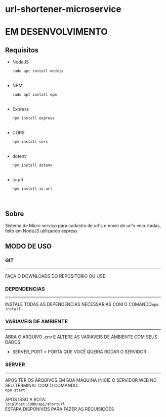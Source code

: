 # url-shortener-microservice

<h1>EM DESENVOLVIMENTO</h1>

<h2>Requisitos</h2>

<ul>
  <li>NodeJS</li>
  <p><code>sudo apt install nodejs</code></p>
  <br>
  <li>NPM</li>
  <p><code>sudo apt install npm</code></p>
  <br>
  <li>Express</li>
  <p><code>npm install express</code></p>
  <br>
  <li>CORS</li>
  <p><code>npm install cors</code></p>
  <br>
  <li>dotenv</li>
  <p><code>npm install dotenv</code></p>
  <br>
  <li>is-url</li>
  <p><code>npm install is-url</code></p>
  <br>
</ul>

<h2>Sobre</h2>

<p>Sistema de Micro serviço para cadastro de url's e envio de url's encurtadas, feito em NodeJS utilizando express</p>

<h2>MODO DE USO</h2>

<h3>GIT</h3>
<hr>

<p>FAÇA O DOWNLOADS DO REPOSITORIO OU USE:<br><code></code></p>

<h3>DEPENDENCIAS</h3>
<hr>

<p>INSTALE TODAS AS DEPENDENCIAS NECESSARIAS COM O COMANDO<code>npm install</code></p>

<h3>VARIAVEIS DE AMBIENTE</h3>
<hr>

<p>ABRA O ARQUIVO .env E ALTERE AS VARIAVEIS DE AMBIENTE COM SEUS DADOS</p>

<ul>
  <li>SERVER_PORT = PORTA QUE VOCÊ QUEIRA RODAR O SERVIDOR</li>
</ul>

<h3>SERVER</h3>
<hr>

<p>APOS TER OS ARQUIVOS EM SUA MAQUINA INICIE O SERVIDOR WEB NO SEU TERMINAL COM O COMANDO:<br><code>npm start</code></p>

<p>APOS ISSO A ROTA:<br><code>localhost:3000/api/shorturl</code><br>ESTARA DISPONIVEIS PARA FAZER AS REQUISIÇÕES</p>
